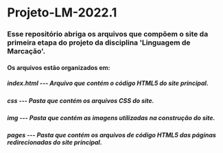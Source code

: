 # Projeto-LM-2022.1

### Esse repositório abriga os arquivos que compõem o site da primeira etapa do projeto da disciplina 'Linguagem de Marcação'.

#### Os arquivos estão organizados em: 

##### index.html --- Arquivo que contém o código HTML5 do site principal.
 
##### css --- Pasta que contém os arquivos CSS do site.
 
##### img --- Pasta que contém as imagens utilizadas na construção do site.
 
##### pages --- Pasta que contém os arquivos de código HTML5 das páginas redirecionadas do site principal.
  

